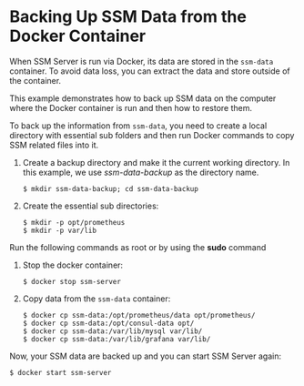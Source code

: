 # Backing Up SSM Data from the Docker Container

When SSM Server is run via Docker, its data are stored in the `ssm-data` container. To avoid data loss, you can extract the data and store outside of the container.

This example demonstrates how to back up SSM data on the computer where the Docker container is run and then how to restore them.

To back up the information from `ssm-data`, you need to create a local directory with essential sub folders and then run Docker commands to copy SSM related files into it.

1. Create a backup directory and make it the current working directory. In this example, we use *ssm-data-backup* as the directory name.

    ```
    $ mkdir ssm-data-backup; cd ssm-data-backup
    ```

2. Create the essential sub directories:

    ```
    $ mkdir -p opt/prometheus
    $ mkdir -p var/lib
    ```

Run the following commands as root or by using the **sudo** command

1. Stop the docker container:

    ```
    $ docker stop ssm-server
    ```

2. Copy data from the `ssm-data` container:

    ```
    $ docker cp ssm-data:/opt/prometheus/data opt/prometheus/
    $ docker cp ssm-data:/opt/consul-data opt/
    $ docker cp ssm-data:/var/lib/mysql var/lib/
    $ docker cp ssm-data:/var/lib/grafana var/lib/
    ```

Now, your SSM data are backed up and you can start SSM Server again:

```
$ docker start ssm-server
```
